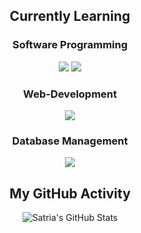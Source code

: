 <div align="center" class="flex-col w-full">
    <h2>Currently Learning</h2>
    <div class="flex-wrap">
        <h3>Software Programming</h3>
        <div class="flex-row">
            <img src="https://img.shields.io/badge/C-blue?style=for-the-badge&logo=c"></img>
            <img src="https://img.shields.io/badge/Java-gray?style=for-the-badge&logo=java"></img>
        </div>
        <h3>Web-Development</h3>
        <div class="flex-row">
            <img src="https://img.shields.io/badge/next.js-black?style=for-the-badge&logo=next.js"></img>
        </div>
        <h3>Database Management</h3>
        <div class="flex-row">
            <img src="https://img.shields.io/badge/SQLServer-black?style=for-the-badge&logo=sqlserver"></img>
        </div>
    </div>
</div>

<div align="center">
    <h2>My GitHub Activity</h2>
    <img src="https://github-readme-stats-six-sand-83.vercel.app/api?username=stringptr&show_icons=true&theme=gruvbox" alt="Satria's GitHub Stats"/>
</div>
